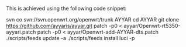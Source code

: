 This is achieved using the following code snippet:

svn co svn://svn.openwrt.org/openwrt/trunk AYYAR
cd AYYAR
git clone https://github.com/ayyaris/ayyar.git
patch -p0 < ayyar/Openwrt-rt5350-ayyari.patch
patch -p0 < ayyar/Openwrt-add-AYYAR-dts.patch
./scripts/feeds update -a
./scripts/feeds install luci -p
